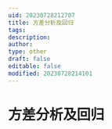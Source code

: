 ```yaml
---
uid: 20230728212707
title: 方差分析及回归
tags: 
description: 
author: 
type: other
draft: false
editable: false
modified: 20230728214101
---
```


# 方差分析及回归